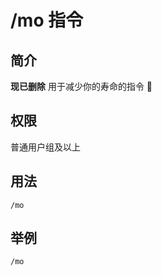# /mo 指令

## 简介

**现已删除**
用于减少你的寿命的指令 🐸

## 权限

普通用户组及以上

## 用法

```QQ_message
/mo
```

## 举例

```QQ_message
/mo
```
